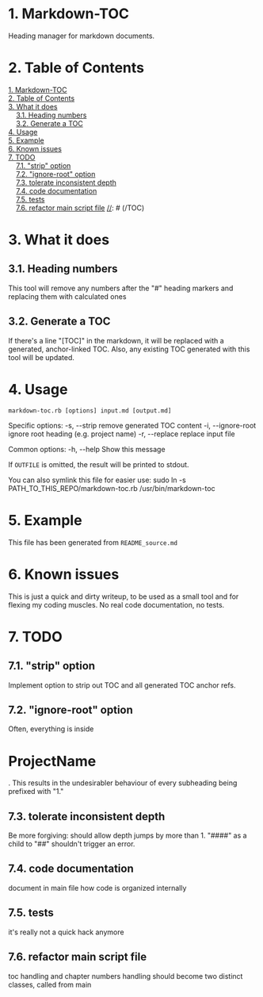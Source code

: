 # <a name="toc_0"></a>1. Markdown-TOC
Heading manager for markdown documents.

# <a name="toc_1"></a>2. Table of Contents
[//]: # (TOC)
[1. Markdown-TOC](#toc_0)<br>
[2. Table of Contents](#toc_1)<br>
[3. What it does](#toc_2)<br>
&nbsp;&nbsp;&nbsp;&nbsp;[3.1. Heading numbers](#toc_3)<br>
&nbsp;&nbsp;&nbsp;&nbsp;[3.2. Generate a TOC](#toc_4)<br>
[4. Usage](#toc_5)<br>
[5. Example](#toc_6)<br>
[6. Known issues](#toc_7)<br>
[7. TODO](#toc_8)<br>
&nbsp;&nbsp;&nbsp;&nbsp;[7.1. "strip" option](#toc_9)<br>
&nbsp;&nbsp;&nbsp;&nbsp;[7.2. "ignore-root" option](#toc_10)<br>
&nbsp;&nbsp;&nbsp;&nbsp;[7.3. tolerate inconsistent depth](#toc_11)<br>
&nbsp;&nbsp;&nbsp;&nbsp;[7.4. code documentation](#toc_12)<br>
&nbsp;&nbsp;&nbsp;&nbsp;[7.5. tests](#toc_13)<br>
&nbsp;&nbsp;&nbsp;&nbsp;[7.6. refactor main script file](#toc_14)
[//]: # (/TOC)

# <a name="toc_2"></a>3. What it does

## <a name="toc_3"></a>3.1. Heading numbers
This tool will remove any numbers after the "#" heading markers and replacing them with calculated ones

## <a name="toc_4"></a>3.2. Generate a TOC
If there's a line "[TOC]" in the markdown, it will be replaced with a generated, anchor-linked TOC.
Also, any existing TOC generated with this tool will be updated.

# <a name="toc_5"></a>4. Usage

    markdown-toc.rb [options] input.md [output.md]

Specific options:
    -s, --strip                      remove generated TOC content
    -i, --ignore-root                ignore root heading (e.g. project name)
    -r, --replace                    replace input file

Common options:
    -h, --help                       Show this message

If `OUTFILE` is omitted, the result will be printed to stdout.

You can also symlink this file for easier use:
    sudo ln -s PATH_TO_THIS_REPO/markdown-toc.rb /usr/bin/markdown-toc

# <a name="toc_6"></a>5. Example
This file has been generated from `README_source.md`

# <a name="toc_7"></a>6. Known issues
This is just a quick and dirty writeup, to be used as a small tool and for flexing my coding muscles.
No real code documentation, no tests.

# <a name="toc_8"></a>7. TODO

## <a name="toc_9"></a>7.1. "strip" option
Implement option to strip out TOC and all generated TOC anchor refs.

## <a name="toc_10"></a>7.2. "ignore-root" option
Often, everything is inside <h1>ProjectName</h1>. This results in the undesirabler behaviour of every subheading being prefixed with "1."

## <a name="toc_11"></a>7.3. tolerate inconsistent depth
Be more forgiving: should allow depth jumps by more than 1.
"####" as a child to "##" shouldn't trigger an error.

## <a name="toc_12"></a>7.4. code documentation
document in main file how code is organized internally

## <a name="toc_13"></a>7.5. tests
it's really not a quick hack anymore

## <a name="toc_14"></a>7.6. refactor main script file
toc handling and chapter numbers handling should become two distinct classes, called from main
